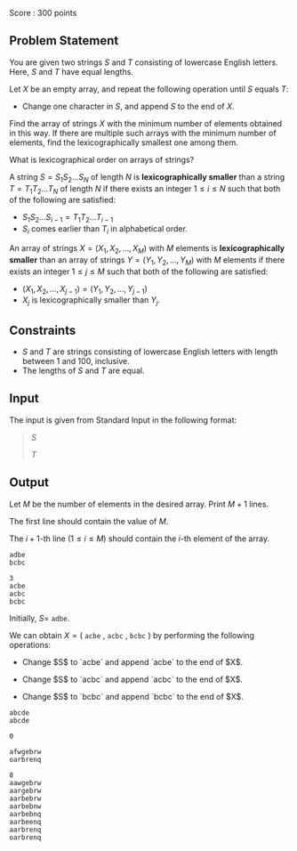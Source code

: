 Score : $300$ points

## Problem Statement

You are given two strings $S$ and $T$ consisting of lowercase English letters. Here, $S$ and $T$ have equal lengths.

Let $X$ be an empty array, and repeat the following operation until $S$ equals $T$:

- Change one character in $S$, and append $S$ to the end of $X$.

Find the array of strings $X$ with the minimum number of elements obtained in this way. If there are multiple such arrays with the minimum number of elements, find the lexicographically smallest one among them.

 What is lexicographical order on arrays of strings?

A string $S = S_1 S_2 \ldots S_N$ of length $N$ is **lexicographically smaller** than a string $T = T_1 T_2 \ldots T_N$ of length $N$ if there exists an integer $1 \leq i \leq N$ such that both of the following are satisfied:

- $S_1 S_2 \ldots S_{i-1} = T_1 T_2 \ldots T_{i-1}$
- $S_i$ comes earlier than $T_i$ in alphabetical order.

An array of strings $X = (X_1,X_2,\ldots,X_M)$ with $M$ elements is **lexicographically smaller** than an array of strings $Y = (Y_1,Y_2,\ldots,Y_M)$ with $M$ elements if there exists an integer $1 \leq j \leq M$ such that both of the following are satisfied:

- $(X_1,X_2,\ldots,X_{j-1}) = (Y_1,Y_2,\ldots,Y_{j-1})$
- $X_j$ is lexicographically smaller than $Y_j$.

## Constraints

- $S$ and $T$ are strings consisting of lowercase English letters with length between $1$ and $100$, inclusive.
- The lengths of $S$ and $T$ are equal.

## Input

The input is given from Standard Input in the following format:

> $S$
> 
> $T$

## Output

Let $M$ be the number of elements in the desired array. Print $M + 1$ lines.

The first line should contain the value of $M$.

The $i + 1$-th line $(1 \leq i \leq M)$ should contain the $i$-th element of the array.

```input1
adbe
bcbc
```

```output1
3
acbe
acbc
bcbc
```

Initially, $S =$ `adbe`.

We can obtain $X = ($ `acbe` $,$ `acbc` $,$ `bcbc` $)$ by performing the following operations:

- <p>Change $S$ to `acbe` and append `acbe` to the end of $X$.</p>
- <p>Change $S$ to `acbc` and append `acbc` to the end of $X$.</p>
- <p>Change $S$ to `bcbc` and append `bcbc` to the end of $X$.</p>

```input2
abcde
abcde
```

```output2
0
```

```input3
afwgebrw
oarbrenq
```

```output3
8
aawgebrw
aargebrw
aarbebrw
aarbebnw
aarbebnq
aarbeenq
aarbrenq
oarbrenq
```